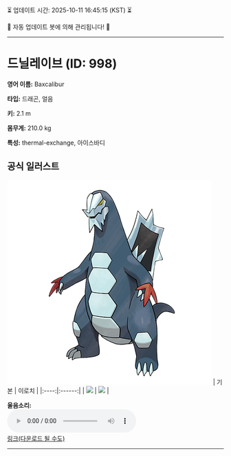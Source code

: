 
⏳ 업데이트 시간: 2025-10-11 16:45:15 (KST) ⏳

🤖 자동 업데이트 봇에 의해 관리됩니다! 🤖

---

# 드닐레이브 (ID: 998)
**영어 이름:** Baxcalibur

**타입:** 드래곤, 얼음

**키:** 2.1 m

**몸무게:** 210.0 kg

**특성:** thermal-exchange, 아이스바디

## 공식 일러스트
![](https://raw.githubusercontent.com/PokeAPI/sprites/master/sprites/pokemon/other/official-artwork/998.png)
| 기본 | 이로치 |
|:----:|:------:|
| <img src="http://play.pokemonshowdown.com/sprites/ani/baxcalibur.gif" width="200"> | <img src="http://play.pokemonshowdown.com/sprites/ani-shiny/baxcalibur.gif" width="200"> |

**울음소리:**<br><audio controls src="https://raw.githubusercontent.com/PokeAPI/cries/main/cries/pokemon/latest/998.ogg"></audio><br> [링크(다운로드 될 수도)](https://raw.githubusercontent.com/PokeAPI/cries/main/cries/pokemon/latest/998.ogg)


---
